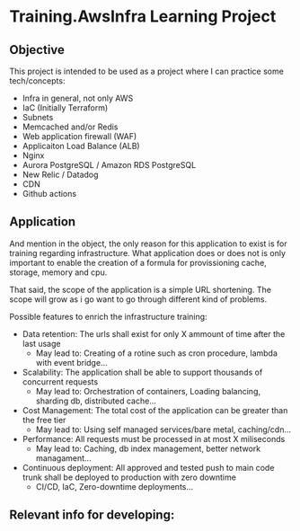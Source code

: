 # Training.AwsInfra Learning Project

## Objective
This project is intended to be used as a project where I can practice some tech/concepts:

- Infra in general, not only AWS
- IaC (Initially Terraform)
- Subnets
- Memcached and/or Redis
- Web application firewall (WAF)
- Applicaiton Load Balance (ALB)
- Nginx
- Aurora PostgreSQL / Amazon RDS PostgreSQL
- New Relic / Datadog
- CDN
- Github actions

## Application
And mention in the object, the only reason for this application to exist is for training regarding infrastructure.
What application does or does not is only important to enable the creation of a formula for provissioning cache, storage, memory and cpu.

That said, the scope of the application is a simple URL shortening. The scope will grow as i go want to go through different kind of problems.

Possible features to enrich the infrastructure training:
- Data retention: The urls shall exist for only X ammount of time after the last usage
  - May lead to: Creating of a rotine such as cron procedure, lambda with event bridge...
- Scalability: The application shall be able to support thousands of concurrent requests
  - May lead to: Orchestration of containers, Loading balancing, sharding db, distributed cache...
- Cost Management: The total cost of the application can be greater than the free tier
  - May lead to: Using self managed services/bare metal, caching/cdn...
- Performance: All requests must be processed in at most X miliseconds
  - May lead to: Caching, db index management, better network managament...
- Continuous deployment: All approved and tested push to main code trunk shall be deployed to production with zero downtime
  - CI/CD, IaC, Zero-downtime deployments...


## Relevant info for developing:
